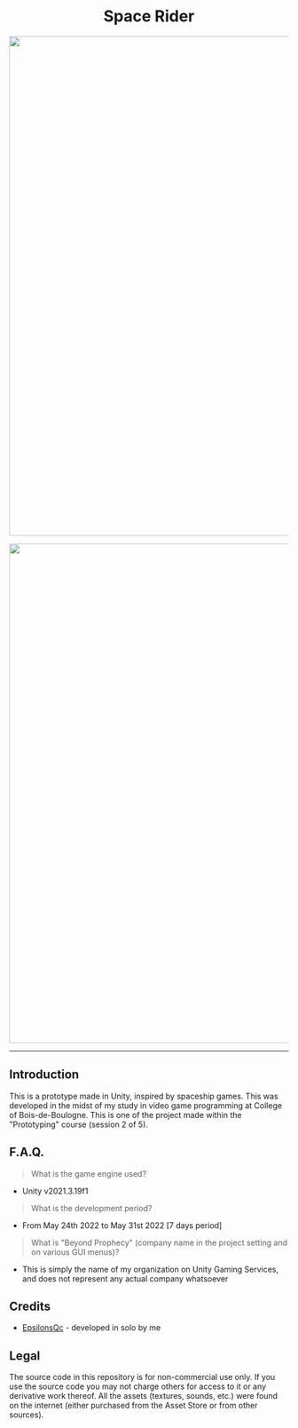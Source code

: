 <h1 align="center">Space Rider</h1>
<p align="center"><img width="900" src="https://user-images.githubusercontent.com/11299907/221755297-5054ce50-a11c-4aab-97d4-54952b3fb8de.png"></p>
<p align="center"><img width="900" src="https://user-images.githubusercontent.com/11299907/221755299-74431e3f-bd24-4dd5-b747-9d815ff67aa6.png"></p>

---

## Introduction
This is a prototype made in Unity, inspired by spaceship games. This was developed in the midst of my study in video game programming at College of Bois-de-Boulogne. This is one of the project made within the "Prototyping" course (session 2 of 5).

## F.A.Q.

> What is the game engine used?
- Unity v2021.3.19f1

> What is the development period?
- From May 24th 2022 to May 31st 2022 [7 days period]

> What is "Beyond Prophecy" (company name in the project setting and on various GUI menus)?
- This is simply the name of my organization on Unity Gaming Services, and does not represent any actual company whatsoever

## Credits
- [EpsilonsQc](https://github.com/EpsilonsQc) - developed in solo by me

## Legal
The source code in this repository is for non-commercial use only. If you use the source code you may not charge others for access to it or any derivative work thereof. All the assets (textures, sounds, etc.) were found on the internet (either purchased from the Asset Store or from other sources).
